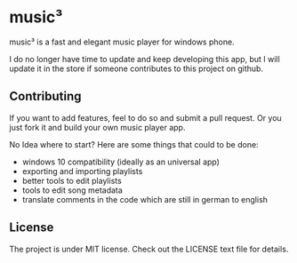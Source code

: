 # music³

music³ is a fast and elegant music player for windows phone.

I do no longer have time to update and keep developing this app, but I will update it in the store if someone contributes to this project on github.

## Contributing

If you want to add features, feel to do so and submit a pull request. Or you just fork it and build your own music player app.

No Idea where to start? Here are some things that could to be done:

- windows 10 compatibility (ideally as an universal app)
- exporting and importing playlists
- better tools to edit playlists
- tools to edit song metadata
- translate comments in the code which are still in german to english

## License

The project is under MIT license. Check out the LICENSE text file for details.
